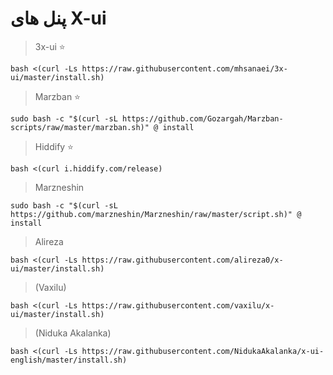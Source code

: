 # پنل های X-ui
> 3x-ui ⭐
```
bash <(curl -Ls https://raw.githubusercontent.com/mhsanaei/3x-ui/master/install.sh)
```
> Marzban ⭐
```
sudo bash -c "$(curl -sL https://github.com/Gozargah/Marzban-scripts/raw/master/marzban.sh)" @ install
```
> Hiddify ⭐
```
bash <(curl i.hiddify.com/release)
```
> Marzneshin
```
sudo bash -c "$(curl -sL https://github.com/marzneshin/Marzneshin/raw/master/script.sh)" @ install
```
> Alireza
```
bash <(curl -Ls https://raw.githubusercontent.com/alireza0/x-ui/master/install.sh)
```
> (Vaxilu)
```
bash <(curl -Ls https://raw.githubusercontent.com/vaxilu/x-ui/master/install.sh)
```
> (Niduka Akalanka)
```
bash <(curl -Ls https://raw.githubusercontent.com/NidukaAkalanka/x-ui-english/master/install.sh)
```
